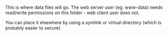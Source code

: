 This is where data files will go. The web server user (eg: www-data) needs read/write permissions on this folder - web client user does not. 

You can place it elsewhere by using a symlink or virtual directory (which is probably easier to secure)